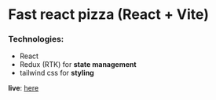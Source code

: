 # Fast react pizza (React + Vite)

### Technologies:
- React
- Redux (RTK) for **state management**
- tailwind css for **styling**

**live**: [here](https://fast-react-pizza-w-rtk.netlify.app/)
